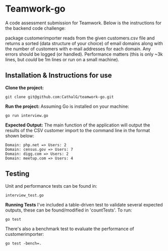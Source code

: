 # Teamwork-go

A code assessment submission for Teamwork. Below is the instructions for the backend code challenge:

package customerimporter reads from the given customers.csv file and returns a
sorted (data structure of your choice) of email domains along with the number
of customers with e-mail addresses for each domain.  Any errors should be
logged (or handled). Performance matters (this is only ~3k lines, but *could*
be 1m lines or run on a small machine).

## Installation & Instructions for use

**Clone the project:**
```
git clone git@github.com:CathalG/teamwork-go.git
```

**Run the project:**
Assuming Go is installed on your machine:
```
go run interview.go
```

**Expected Output:**
The main function of the application will output the results of the CSV customer import to the command line in the format shown below:
```
Domain: php.net => Users: 2
Domain: census.gov => Users: 7 
Domain: digg.com => Users: 2   
Domain: meetup.com => Users: 4
```
## Testing
Unit and performance tests can be found in:
```
interview_test.go
```
**Running Tests**
I've included a table-driven test to validate several expected outputs, these can be found/modified in 'countTests'.
To run:
```
go test
```
There's also a benchmark test to evaluate the performance of customerimporter:
```
go test -bench=.
```



